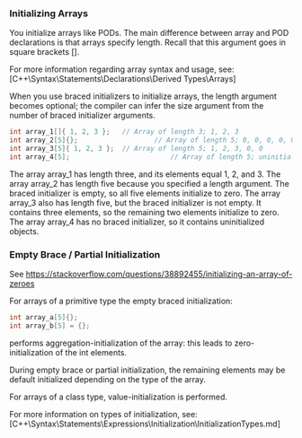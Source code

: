 ### Initializing Arrays

You initialize arrays like PODs. The main difference between array and
POD declarations is that arrays specify length. Recall that this argument
goes in square brackets [].

For more information regarding array syntax and usage, see:
[C++\Syntax\Statements\Declarations\Derived Types\Arrays]

When you use braced initializers to initialize arrays, the length argument becomes optional; the compiler can infer the size argument from the number of braced initializer arguments.

```cpp
int array_1[]{ 1, 2, 3 }; 	// Array of length 3; 1, 2, 3
int array_2[5]{}; 					// Array of length 5; 0, 0, 0, 0, 0
int array_3[5]{ 1, 2, 3 }; 	// Array of length 5; 1, 2, 3, 0, 0
int array_4[5]; 						// Array of length 5; uninitialized values
```

The array array_1 has length three, and its elements equal 1, 2, and 3.
The array array_2 has length five because you specified a length argument. The braced initializer is empty, so all five elements initialize to zero.
The array array_3 also has length five, but the braced initializer is not empty. It contains three elements, so the remaining two elements initialize to zero.
The array array_4 has no braced initializer, so it contains uninitialized objects.


### Empty Brace / Partial Initialization

See https://stackoverflow.com/questions/38892455/initializing-an-array-of-zeroes


For arrays of a primitive type the empty braced initialization:

```cpp
int array_a[5]{};
int array_b[5] = {};
```

performs aggregation-initialization of the array: this leads to zero-initialization of the int elements.

During empty brace or partial initialization, the remaining elements may be default initialized depending on the type of the array.

For arrays of a class type, value-initialization is performed.

For more information on types of initialization, see:
[C++\Syntax\Statements\Expressions\Initialization\InitializationTypes.md]

